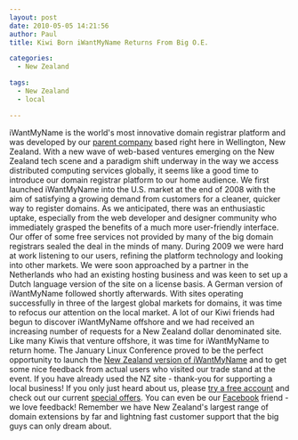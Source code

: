 ```yaml
---
layout: post
date: 2010-05-05 14:21:56
author: Paul
title: Kiwi Born iWantMyName Returns From Big O.E.

categories:
  - New Zealand

tags:
  - New Zealand
  - local

---
```


iWantMyName is the world's most innovative domain registrar platform and was developed by our [parent company](http://ideegeo.com) based right here in Wellington, New Zealand. With a new wave of web-based ventures emerging on the New Zealand tech scene and a paradigm shift underway in the way we access distributed computing services globally, it seems like a good time to introduce our domain registrar platform to our home audience.
We first launched iWantMyName into the U.S. market at the end of 2008 with the aim of satisfying a growing demand from customers for a cleaner, quicker way to register domains. As we anticipated, there was an enthusiastic uptake, especially from the web developer and designer community who immediately grasped the benefits of a much more user-friendly interface. Our offer of some free services not provided by many of the big domain registrars sealed the deal in the minds of many.
During 2009 we were hard at work listening to our users, refining the platform technology and looking into other markets. We were soon approached by a partner in the Netherlands who had an existing hosting business and was keen to set up a Dutch language version of the site on a license basis. A German version of iWantMyName followed shortly afterwards. With sites operating successfully in three of the largest global markets for domains, it was time to refocus our attention on the local market.
A lot of our Kiwi friends had begun to discover iWantMyName offshore and we had received an increasing number of requests for a New Zealand dollar denominated site. Like many Kiwis that venture offshore, it was time for iWantMyName to return home. The January Linux Conference proved to be the perfect opportunity to launch the [New Zealand version of iWantMyName](https://iwantmyname.co.nz) and to get some nice feedback from actual users who visited our trade stand at the event.
If you have already used the NZ site - thank-you for supporting a local business! If you only just heard about us, please [try a free account](https://iwantmyname.co.nz/signin) and check out our current [special offers](https://iwantmyname.co.nz/domain-promo-nz). You can even be our [Facebook](http://www.facebook.com/pages/iWantMyName-NZ/118040718222943?ref=ts) friend - we love feedback! Remember we have New Zealand's largest range of domain extensions by far and lightning fast customer support that the big guys can only dream about.
